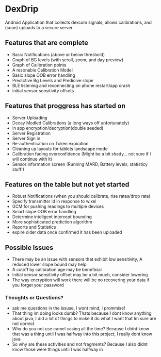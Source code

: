 DexDrip
=======

Android Application that collects dexcom signals, allows calibrations, and (soon) uploads to a secure server

## Features that are complete
* Basic Notifications (above or below threshold)
* Graph of BG levels (with scroll, zoom, and day preview)
* Graph of Calibration points
* A resonable Calibration Model
* Basic slope OOB error handling
* Predictive Bg Levels and Predicive slope
* BLE listening and reconnecting on phone restart/app crash
* Initial sensor sensitivity offsets


## Features that proggress has started on
* Server Uploading
* Decay Modled Calibrations (a long ways off unfortunately)
* In app encryption/decryption(double seeded)
* Server Registration
* Server Sign in
* Re-authentication on Token expiration
* Cleaning up layouts for tablets landscape mode
* Calibration fading overconfidence (Might be a bit shady... not sure if I will continue with it)
* Sensor information screen (Running MARD, Battery levels, statisticy stuff!)

## Features on the table but not yet started
* Robust Notifications (when you should calibrate, rise rates/drop rate)
* Specify transmitter id in response to wixel
* GCM for pushing readings to multiple devices
* Smart slope OOB error handling
* Determine inteligent intercept bounding
* More sophisticated prediction algorithm
* Reports and Statistics
* expire older data once confirmed it has been uploaded

## Possible Issues
* There may be an issue with sensors that exhibit low sensitivity, A reduced lower slope bound may help
* A cutoff by calibration age may be beneficial
* Initial sensor sensitivity offset may be a bit much, consider lowering
* The way encryption will work there will be no recovering your data if you forget your password


### Thoughts or Questions?
* ask me questions in the issuse, I wont mind, I prommise!
* That thing Im doing looks dumb? Thats because I dont know anything about java, I did a lot of things to make it do what I want that Im sure are not correct
* Why do you not use camel casing all the time? Because I didnt know that was a thing until I was halfway into this project, I really dont know java
* So why are these activities and not fragments? Because I also didnt know those were things until I was halfway in
